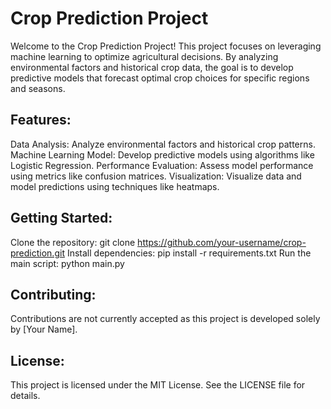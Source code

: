 # Crop Prediction Project
Welcome to the Crop Prediction Project! This project focuses on leveraging machine learning to optimize agricultural decisions. By analyzing environmental factors and historical crop data, the goal is to develop predictive models that forecast optimal crop choices for specific regions and seasons.

## Features:
Data Analysis:</b> Analyze environmental factors and historical crop patterns.
Machine Learning Model: Develop predictive models using algorithms like Logistic Regression.
Performance Evaluation: Assess model performance using metrics like confusion matrices.
Visualization: Visualize data and model predictions using techniques like heatmaps.

## Getting Started:
Clone the repository: git clone https://github.com/your-username/crop-prediction.git
Install dependencies: pip install -r requirements.txt
Run the main script: python main.py

## Contributing:
Contributions are not currently accepted as this project is developed solely by [Your Name].

## License:
This project is licensed under the MIT License. See the LICENSE file for details.
